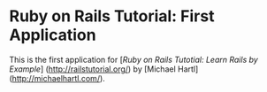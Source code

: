 # Ruby on Rails Tutorial: First Application

This is the first application for
[*Ruby on Rails Tutotial: Learn Rails by Example*] (http://railstutorial.org/)
by [Michael Hartl] (http://michaelhartl.com/).

